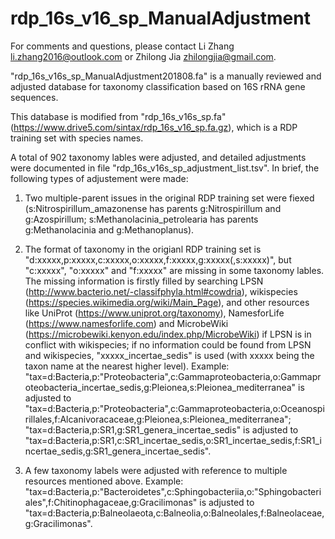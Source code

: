 # rdp_16s_v16_sp_ManualAdjustment

For comments and questions, please contact Li Zhang <li.zhang2016@outlook.com> or Zhilong Jia <zhilongjia@gmail.com>.

"rdp_16s_v16s_sp_ManualAdjustment201808.fa" is a manually reviewed and adjusted database for taxonomy classification based on 16S rRNA gene sequences.

This database is modified from "rdp_16s_v16s_sp.fa" (https://www.drive5.com/sintax/rdp_16s_v16_sp.fa.gz), which is a RDP training set with species names. 

A total of 902 taxonomy lables were adjusted, and detailed adjustments were documented in file "rdp_16s_v16s_sp_adjustment_list.tsv". In brief, the following types of adjustement were made:

1) Two multiple-parent issues in the original RDP training set were fiexed (s:Nitrospirillum_amazonense has parents g:Nitrospirillum and g:Azospirillum; s:Methanolacinia_petrolearia has parents g:Methanolacinia and g:Methanoplanus).

2) The format of taxonomy in the origianl RDP training set is "d:xxxxx,p:xxxxx,c:xxxxx,o:xxxxx,f:xxxxx,g:xxxxx(,s:xxxxx)", but "c:xxxxx", "o:xxxxx" and "f:xxxxx" are missing in some taxonomy lables. The missing information is firstly filled by searching LPSN (http://www.bacterio.net/-classifphyla.html#cowdria), wikispecies (https://species.wikimedia.org/wiki/Main_Page), and other resources like UniProt (https://www.uniprot.org/taxonomy), NamesforLife (https://www.namesforlife.com) and MicrobeWiki (https://microbewiki.kenyon.edu/index.php/MicrobeWiki) if LPSN is in conflict with wikispecies; if no information could be found from LPSN and wikispecies, "xxxxx_incertae_sedis" is used (with xxxxx being the taxon name at the nearest higher level).
Example: 
"tax=d:Bacteria,p:"Proteobacteria",c:Gammaproteobacteria,o:Gammaproteobacteria_incertae_sedis,g:Pleionea,s:Pleionea_mediterranea" is adjusted to "tax=d:Bacteria,p:"Proteobacteria",c:Gammaproteobacteria,o:Oceanospirillales,f:Alcanivoracaceae,g:Pleionea,s:Pleionea_mediterranea"; "tax=d:Bacteria,p:SR1,g:SR1_genera_incertae_sedis" is adjusted to "tax=d:Bacteria,p:SR1,c:SR1_incertae_sedis,o:SR1_incertae_sedis,f:SR1_incertae_sedis,g:SR1_genera_incertae_sedis".

3) A few taxonomy labels were adjusted with reference to multiple resources mentioned above.
Example: 
"tax=d:Bacteria,p:"Bacteroidetes",c:Sphingobacteriia,o:"Sphingobacteriales",f:Chitinophagaceae,g:Gracilimonas" is adjusted to "tax=d:Bacteria,p:Balneolaeota,c:Balneolia,o:Balneolales,f:Balneolaceae,g:Gracilimonas".
